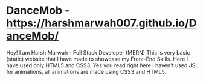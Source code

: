 # DanceMob - https://harshmarwah007.github.io/DanceMob/
Hey! I am Harsh Marwah - Full Stack Developer (MERN)
This is very basic (static) website that I have made to showcase my Front-End Skills.
Here I have used only HTML5 and CSS3.
Yes you read right here I haven't used JS for animations, all animations are made using CSS3 and HTML5.
